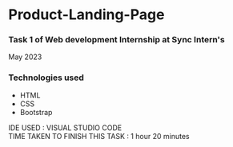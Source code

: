 # Product-Landing-Page
<h3>Task 1 of Web development Internship at Sync Intern's</h3>
<span>May 2023</span>

### Technologies used
<ul>
  <li>HTML</li>
  <li>CSS</li>
  <li>Bootstrap</li>
</ul>

IDE USED : VISUAL STUDIO CODE
<br>
TIME TAKEN TO FINISH THIS TASK : 1 hour 20 minutes 
